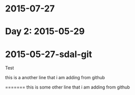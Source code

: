 
# 2015-07-27

Day 2: 2015-05-29
=======
# 2015-05-27-sdal-git
Test



this is  a  another line that i am adding from github

=======
this is some other line that i am adding from github

